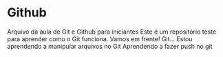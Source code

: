 # Github
Arquivo da aula de Git e Github para iniciantes
Este é um repositório teste para aprender como o Git funciona.
Vamos em frente! Git...
Estou aprendendo a manipular arquivos no Git
Aprendendo a fazer push no git
